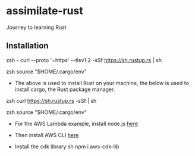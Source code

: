 # assimilate-rust
Journey to learning Rust


## Installation
zsh - curl --proto '=https' --tlsv1.2 -sSf https://sh.rustup.rs | sh

zsh source "$HOME/.cargo/env"

- The above is used to install Rust on your machine, the below is used to install cargo, the Rust package manager.

zsh curl https://sh.rustup.rs -sSf | sh

zsh source "$HOME/.cargo/env"

- For the AWS Lambda example, install node.js [here](https://nodejs.org/en/download/)

- Then install AWS CLI [here](https://docs.aws.amazon.com/cli/latest/userguide/install-cliv2.html)

- Install the cdk library 
sh npm i aws-cdk-lib